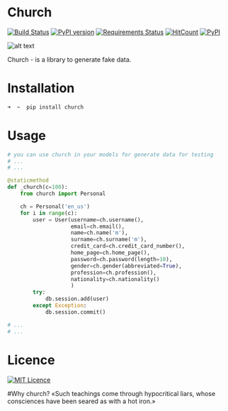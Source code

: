 # Church
[![Build Status](https://travis-ci.org/lk-geimfari/church.svg?branch=master)](https://travis-ci.org/lk-geimfari/church)
[![PyPI version](https://badge.fury.io/py/church.svg)](https://badge.fury.io/py/church)
[![Requirements Status](https://requires.io/github/lk-geimfari/church/requirements.svg?branch=master)](https://requires.io/github/lk-geimfari/church/requirements/?branch=master)
[![HitCount](https://hitt.herokuapp.com/lk-geimfar/church.svg)](https://github.com/lk-geimfari}/church)
[![PyPI](https://img.shields.io/pypi/pyversions/caravel.svg?maxAge=2592000)](https://pypi.python.org/pypi/church/)


![alt text](http://graphiccave.com/wp-content/uploads/2015/04/TwoTowers-Catholic-Church.png)

Church - is a library to generate fake data.

# Installation
```zsh
➜  ~  pip install church

```

# Usage
```python
# you can use church in your models for generate data for testing
# ...
# ... 

@staticmethod
def _church(c=100):
    from church import Personal

    ch = Personal('en_us')
    for i in range(c):
        user = User(username=ch.username(),
                    email=ch.email(),
                    name=ch.name('m'),
                    surname=ch.surname('m'),
                    credit_card=ch.credit_card_number(),
                    home_page=ch.home_page(),
                    password=ch.password(length=10),
                    gender=ch.gender(abbreviated=True),
                    profession=ch.profession(),
                    nationality=ch.nationality()
                    )
        try:
            db.session.add(user)
        except Exception:
            db.session.commit()

# ...
# ...

```

# Licence 
[![MIT Licence](https://badges.frapsoft.com/os/mit/mit.svg?v=103)](https://opensource.org/licenses/mit-license.php)   


#Why church?
«Such teachings come through hypocritical liars, whose consciences have been seared as with a hot iron.»
